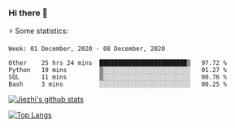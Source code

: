 ### Hi there 👋

⚡ Some statistics:

<!--START_SECTION:waka-->
```text
Week: 01 December, 2020 - 08 December, 2020

Other    25 hrs 24 mins  ████████████████████████▒   97.72 % 
Python   19 mins         ▒░░░░░░░░░░░░░░░░░░░░░░░░   01.27 % 
SQL      11 mins         ▒░░░░░░░░░░░░░░░░░░░░░░░░   00.76 % 
Bash     3 mins          ░░░░░░░░░░░░░░░░░░░░░░░░░   00.25 % 
```
<!--END_SECTION:waka-->

[![Jiezhi's github stats](https://github-readme-stats.vercel.app/api?username=Jiezhi&show_icons=true)](https://github.com/Jiezhi/github-readme-stats)

[![Top Langs](https://github-readme-stats.vercel.app/api/top-langs/?username=Jiezhi&hide=javascript,html)](https://github.com/Jiezhi/github-readme-stats)
<!--
**Jiezhi/Jiezhi** is a ✨ _special_ ✨ repository because its `README.md` (this file) appears on your GitHub profile.

Here are some ideas to get you started:

- 🔭 I’m currently working on ...
- 🌱 I’m currently learning ...
- 👯 I’m looking to collaborate on ...
- 🤔 I’m looking for help with ...
- 💬 Ask me about ...
- 📫 How to reach me: ...
- 😄 Pronouns: ...
- ⚡ Fun fact: ...
-->

